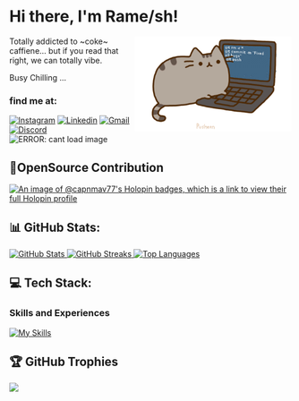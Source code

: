 # Hi there, I'm Rame/sh! 

<p align="center">
<!--   <img src="https://media.giphy.com/media/v1.Y2lkPTc5MGI3NjExZmVlZjNmMGQxZTU3NDgyMjU4Njg0ZWEwYzk3YjQ1Njc3ZmU3ODhhNiZjdD1n/E7qhaXjCoZmDsHKpTN/giphy.gif" align="right"  width="280" height="auto" alt="ERROR: cant load image"/>  -->
<img src="assets/pusheencode.gif" align="right" width="280 height="auto" />

Totally addicted to ~coke~ caffiene... but if you read that right, we can totally vibe. 

Busy Chilling ...


 ### find me at:

 <!--   <a href="https://www.codechef.com/users/weshaan108" target="_blank"><img src="https://gitgud.io/uploads/-/system/group/avatar/12294/cc.png" hspace="1" vspace="2" height="45" width="45" align="top" target="_blank">
      </a> -->
  <a href = "https://instagram.com/ramesh_77_" ><img alt="Instagram" src="https://img.shields.io/badge/Instagram-E4405F?style=for-the-badge&logo=instagram&logoColor=white" /></a>
  <a href = "https://linkedin.com/in/rameshwar-dl/" ><img alt="Linkedin" src="https://img.shields.io/badge/LinkedIn-0077B5?style=for-the-badge&logo=linkedin&logoColor=white" /></a>
  <a href = "mailto:rameshwar77411@gmail.com?subject=From your Github Profile" ><img alt="Gmail" src="https://img.shields.io/badge/Gmail-D14836?style=for-the-badge&logo=gmail&logoColor=white" /></a>
  <a href = "https://discord.com/users/758003153571676391/" ><img alt="Discord" src="https://img.shields.io/badge/Discord-5865F2?style=for-the-badge&logo=discord&logoColor=white"/> </a>
  <img src="https://media.giphy.com/media/a5viI92PAF89q/giphy.gif" align="" width="auto" height="40" alt="ERROR: cant load image"/> 

## 🐙OpenSource Contribution

[![An image of @capnmav77's Holopin badges, which is a link to view their full Holopin profile](https://holopin.me/capnmav77)](https://holopin.io/@capnmav77)

<!--
## 📊 GitHub Stats:
![](https://github-readme-stats.vercel.app/api?username=capnmav77&theme=dark&hide_border=false&include_all_commits=true&count_private=false)<br/>
![](https://github-readme-streak-stats.herokuapp.com/?user=capnmav77&theme=dark&hide_border=false)<br/>
![](https://github-readme-stats.vercel.app/api/top-langs/?username=capnmav77&theme=dark&hide_border=false&include_all_commits=true&count_private=false&layout=compact)
-->

## 📊 GitHub Stats:

<p align="left">
 <a href="https://github-readme-stats.vercel.app/api?username=capnmav77&theme=dark&hide_border=false&include_all_commits=true&count_private=false">
    <img src="https://github-readme-stats.vercel.app/api?username=capnmav77&theme=dark&hide_border=false&include_all_commits=true&count_private=false" alt="GitHub Stats" />
 </a>
 <a href="https://github-readme-streak-stats.herokuapp.com/?user=capnmav77&theme=dark&hide_border=false">
    <img src="https://github-readme-streak-stats.herokuapp.com/?user=capnmav77&theme=dark&hide_border=false" alt="GitHub Streaks" />
 </a>
 <a href="https://github-readme-stats.vercel.app/api/top-langs/?username=capnmav77&theme=dark&hide_border=false&include_all_commits=true&count_private=false&layout=compact">
    <img src="https://github-readme-stats.vercel.app/api/top-langs/?username=capnmav77&theme=dark&hide_border=false&include_all_commits=true&count_private=false&layout=compact" alt="Top Languages" />
 </a>
</p>


## 💻 Tech Stack:

### Skills and Experiences
<!--
<a href="https://skillicons.dev">
  <img src="https://skillicons.dev/icons?i=arch,aws,azure,bash,blender,c,cpp,cloudflare,cmake,docker,figma,firebase,flask,git,github,java,kafka,latex,linux,lua,mongodb,mysql,py,pytorch,ros,sklearn,unity,unreal,vim,vscode"/>
</a>
-->

[![My Skills](https://skillicons.dev/icons?i=arch,aws,azure,bash,blender,c,cpp,cloudflare,cmake,docker,figma,firebase,flask,git,github,java,kafka,latex,linux,lua,mongodb,mysql,py,pytorch,ros,sklearn,unity,unreal,vim,vscode&perline=8)](https://skillicons.dev)

<!--
| ![Supabase](https://skillicons.dev/icons?i=supabase&theme=dark) | ![Postgres](https://skillicons.dev/icons?i=postgresql&theme=dark) | ![MongoDB](https://skillicons.dev/icons?i=mongodb&theme=dark) | ![Firebase](https://skillicons.dev/icons?i=firebase&theme=dark) | ![AWS](https://skillicons.dev/icons?i=aws&theme=dark) |
|---|---|---|---|---|
-->

<!--
| ![VScode](https://skillicons.dev/icons?i=vscode&theme=dark) | ![Postman](https://skillicons.dev/icons?i=postman&theme=dark) | ![Vscode](https://skillicons.dev/icons?i=visualstudio&theme=dark) | ![Git](https://skillicons.dev/icons?i=git&theme=dark) | ![Docker](https://skillicons.dev/icons?i=docker&theme=dark) |  ![Figma](https://skillicons.dev/icons?i=figma&theme=dark) | ![GitHub](https://skillicons.dev/icons?i=github&theme=dark) | ![Linux](https://skillicons.dev/icons?i=linux&theme=dark) |
|---|---|---|---|---|---|--|---|
-->

<!--
| ![Python](https://skillicons.dev/icons?i=python&theme=dark) | ![C++](https://skillicons.dev/icons?i=cpp&theme=dark) | ![C](https://skillicons.dev/icons?i=c&theme=dark) |
|---|---|---|
-->
<!--
### Machine Learning
| ![HTML](https://skillicons.dev/icons?i=pytorch&theme=dark) | ![CSS](https://skillicons.dev/icons?i=tensorflow&theme=dark) | ![CSS](https://skillicons.dev/icons?i=keras&theme=dark) |
|---|---|--|

### Game Development 
| ![UNREAL](https://skillicons.dev/icons?i=unreal&theme=dark) | ![UNITY](https://skillicons.dev/icons?i=unity&theme=dark) | ![Blender](https://skillicons.dev/icons?i=blender&theme=dark) |
|---|---|---|
-->

## 🏆 GitHub Trophies
![](https://github-profile-trophy.vercel.app/?username=capnmav77&theme=radical&no-frame=false&no-bg=false&margin-w=4)


<!--
## 🌐 Socials:
[![Instagram](https://img.shields.io/badge/Instagram-E4405F?style=for-the-badge&logo=instagram&logoColor=white)](https://instagram.com/ramesh_77_)
[![LinkedIn](https://img.shields.io/badge/LinkedIn-0077B5?style=for-the-badge&logo=linkedin&logoColor=white)](https://www.linkedin.com/in/rameshwar-dl/) 
[![CodeChef](	https://img.shields.io/badge/-CodeChef-5B4638?style=for-the-badge&logo=CodeChef&logoColor=white)](https://www.codechef.com/users/mav77411)
[![Leetcode](https://img.shields.io/badge/-LeetCode-FFA116?style=for-the-badge&logo=LeetCode&logoColor=black)](https://leetcode.com/rameshwar77/)
<a href = "mailto:capnprice11@gmail.com?subject=From your Github Profile" ><img alt="Gmail" src="https://img.shields.io/badge/Gmail-D14836?style=for-the-badge&logo=gmail&logoColor=white" /></a>
<a href = "https://discord.com/users/758003153571676391/" ><img alt="Discord" src="https://img.shields.io/badge/Discord-5865F2?style=for-the-badge&logo=discord&logoColor=white"/> </a>
<!-- <a href = "https://www.linkedin.com/in/aronya-baksy-062a21183/" ><img src="https://img.shields.io/badge/linkedin%20-%230077B5.svg?&style=for-the-badge&logo=linkedin&logoColor=white"/></a> -->
